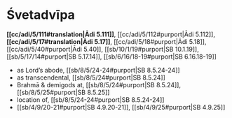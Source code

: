 # Śvetadvīpa

**[[cc/adi/5/111#translation|Ādi 5.111]]**, [[cc/adi/5/112#purport|Ādi 5.112]], **[[cc/adi/5/17#translation|Ādi 5.17]]**, [[cc/adi/5/18#purport|Ādi 5.18]], [[cc/adi/5/40#purport|Ādi 5.40]], [[sb/10/1/19#purport|SB 10.1.19]], [[sb/5/17/14#purport|SB 5.17.14]], [[sb/6/16/18-19#purport|SB 6.16.18-19]]

* as Lord’s abode, [[sb/8/5/24-24#purport|SB 8.5.24-24]]
* as transcendental, [[sb/8/5/24#purport|SB 8.5.24]]
* Brahmā & demigods at, [[sb/8/5/24#purport|SB 8.5.24]], [[sb/8/5/25#purport|SB 8.5.25]]
* location of, [[sb/8/5/24-24#purport|SB 8.5.24-24]]
*  [[sb/4/9/20-21#purport|SB 4.9.20-21]], [[sb/4/9/25#purport|SB 4.9.25]]
